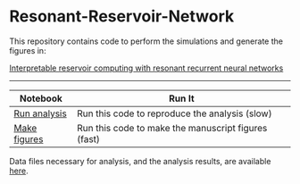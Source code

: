 # Resonant-Reservoir-Network

This repository contains code to perform the simulations and generate the figures in:

[Interpretable reservoir computing with resonant recurrent neural networks]()

---

| Notebook |  Run It |
| --- | --- |
| [Run analysis](./RNN_Analysis.ipynb) | Run this code to reproduce the analysis (slow) |
| [Make figures](./RRN_Figures.ipynb)  | Run this code to make the manuscript figures (fast) |

Data files necessary for analysis, and the analysis results, are available [here](https://www.dropbox.com/scl/fo/pk7ugeln8h6xfeivhsykm/AAGDV13poWm9k_nrbff9c7c?rlkey=ppl1fkhj3uw3rdu29bsuc94cn&st=xugttogm&dl=0).
